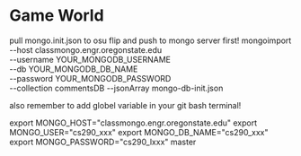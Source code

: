 # Game World



pull mongo.init.json to osu flip and push to mongo server first!
mongoimport --host classmongo.engr.oregonstate.edu \
  --username YOUR_MONGODB_USERNAME                 \
  --db YOUR_MONGODB_DB_NAME                        \
  --password YOUR_MONGODB_PASSWORD                 \
  --collection commentsDB --jsonArray  mongo-db-init.json

also remember to add globel variable in your git bash terminal!

 export MONGO_HOST="classmongo.engr.oregonstate.edu"
 export MONGO_USER="cs290_xxx"
 export MONGO_DB_NAME="cs290_xxx"
 export MONGO_PASSWORD="cs290_lxxx"
 master
